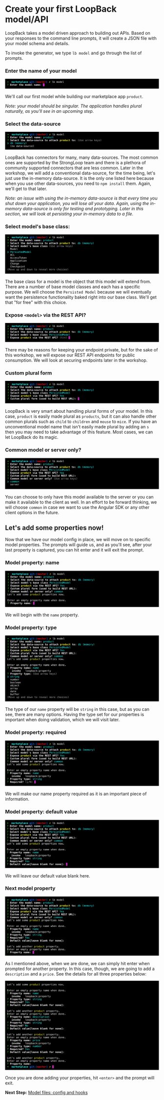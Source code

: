# Create your first LoopBack model/API

LoopBack takes a model driven approach to building out APIs. Based on your responses to the command line prompts, it will create a JSON file with your model schema and details.

To invoke the generator, we type `lb model` and go through the list of prompts.

### Enter the name of your model

![LoopBack Model - step 1 - enter the name of your model](assets/lb-model-step01.png)

We'll call our first model while building our marketplace app `product`.

_Note: your model should be singular. The application handles plural naturally, as you'll see in an upcoming step._

### Select the data-source

![LoopBack Model - step 2 - select the data source](assets/lb-model-step02.png)

LoopBack has connectors for many, many data-sources. The most common ones are supported by the StrongLoop team and there is a plethora of community supported connectors that are less common. Later in the workshop, we will add a conventional data-source, for the time being, let's just use the in-memory data-source. It is the only one listed here because when you use other data-sources, you need to `npm install` them. Again, we'll get to that later.

_Note: an issue with using the in-memory data-source is that every time you shut down your application, you will lose all your data. Again, using the in-memory data-source is only for testing and prototyping. Later in this section, we will look at persisting your in-memory data to a file._

### Select model's base class:

![LoopBack Model - step 3 - select model's base class](assets/lb-model-step03.png)

The base class for a model is the object that this model will extend from. There are a number of base model classes and each has a specific purpose. We will choose the `Persisted Model` because we will eventually want the persistence functionality baked right into our base class. We'll get that "for free" with this choice.

### Expose `<model>` via the REST API?

![LoopBack Model - step 4 - expose model via the rest api?](assets/lb-model-step04.png)

There may be reasons for keeping your endpoint private, but for the sake of this workshop, we will expose our REST API endpoints for public consumption. We will look at securing endpoints later in the workshop.

### Custom plural form

![LoopBack Model - step 5 - custom plural form](assets/lb-model-step05.png)

LoopBack is very smart about handling plural forms of your model. In this case, `product` is easily made plural as `products`, but it can also handle other common plurals such as `child` to `children` and `mouse` to `mice`. If you have an unconventional model name that isn't easily made plural by adding an `s` then you may need to take advantage of this feature. Most cases, we can let LoopBack do its magic.

### Common model or server only?

![LoopBack Model - step 6 - common model or server only?](assets/lb-model-step06.png)

You can choose to only have this model available to the server or you can make it available to the client as well. In an effort to be forward thinking, we will choose `common` in case we want to use the Angular SDK or any other client options in the future.

## Let's add some properties now!

Now that we have our model config in place, we will move on to specific model properties. The prompts will guide us, and as you'll see, after your last property is captured, you can hit enter and it will exit the prompt.

### Model property: name

![LoopBack Model - step 7 - model property: name](assets/lb-model-step07.png)

We will begin with the `name` property.

### Model property: type

![LoopBack Model - step 8 - model property: type](assets/lb-model-step08.png)

The type of our `name` property will be `string` in this case, but as you can see, there are many options. Having the type set for our properties is important when doing validation, which we will visit later.

### Model property: required

![LoopBack Model - step 9 - model property: required](assets/lb-model-step09.png)

We will make our name property required as it is an important piece of information.

### Model property: default value

![LoopBack Model - step 10 - model property: default value](assets/lb-model-step10.png)

We will leave our default value blank here.

### Next model property

![LoopBack Model - step 11 - model property: done](assets/lb-model-step11.png)

As I mentioned above, when we are done, we can simply hit enter when prompted for another property. In this case, though, we are going to add a `description` and a `price`. See the details for all three properties below:

![LoopBack Model - step 11 - all three model properites](assets/lb-model-step12.png)

Once you are done adding your properties, hit `<enter>` and the prompt will exit.

**Next Step:** [Model files: config and hooks](03-model-files.md)

